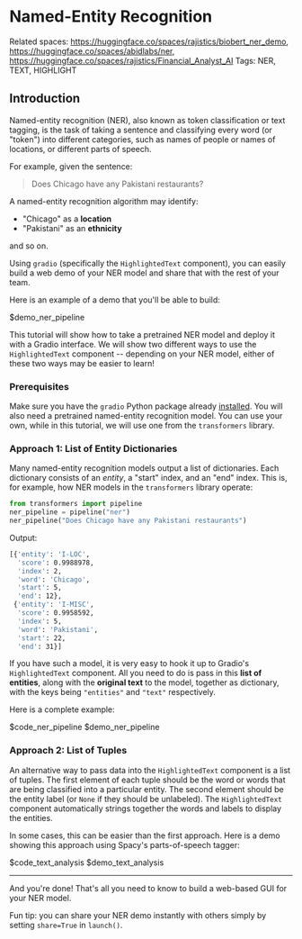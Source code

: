 # Named-Entity Recognition

Related spaces: https://huggingface.co/spaces/rajistics/biobert_ner_demo, https://huggingface.co/spaces/abidlabs/ner, https://huggingface.co/spaces/rajistics/Financial_Analyst_AI
Tags: NER, TEXT, HIGHLIGHT

## Introduction

Named-entity recognition (NER), also known as token classification or text tagging, is the task of taking a sentence and classifying every word (or "token") into different categories, such as names of people or names of locations, or different parts of speech.

For example, given the sentence:

> Does Chicago have any Pakistani restaurants?

A named-entity recognition algorithm may identify:

- "Chicago" as a **location**
- "Pakistani" as an **ethnicity**

and so on.

Using `gradio` (specifically the `HighlightedText` component), you can easily build a web demo of your NER model and share that with the rest of your team.

Here is an example of a demo that you'll be able to build:

$demo_ner_pipeline

This tutorial will show how to take a pretrained NER model and deploy it with a Gradio interface. We will show two different ways to use the `HighlightedText` component -- depending on your NER model, either of these two ways may be easier to learn!

### Prerequisites

Make sure you have the `gradio` Python package already [installed](/getting_started). You will also need a pretrained named-entity recognition model. You can use your own, while in this tutorial, we will use one from the `transformers` library.

### Approach 1: List of Entity Dictionaries

Many named-entity recognition models output a list of dictionaries. Each dictionary consists of an _entity_, a "start" index, and an "end" index. This is, for example, how NER models in the `transformers` library operate:

```py
from transformers import pipeline
ner_pipeline = pipeline("ner")
ner_pipeline("Does Chicago have any Pakistani restaurants")
```

Output:

```bash
[{'entity': 'I-LOC',
  'score': 0.9988978,
  'index': 2,
  'word': 'Chicago',
  'start': 5,
  'end': 12},
 {'entity': 'I-MISC',
  'score': 0.9958592,
  'index': 5,
  'word': 'Pakistani',
  'start': 22,
  'end': 31}]
```

If you have such a model, it is very easy to hook it up to Gradio's `HighlightedText` component. All you need to do is pass in this **list of entities**, along with the **original text** to the model, together as dictionary, with the keys being `"entities"` and `"text"` respectively.

Here is a complete example:

$code_ner_pipeline
$demo_ner_pipeline

### Approach 2: List of Tuples

An alternative way to pass data into the `HighlightedText` component is a list of tuples. The first element of each tuple should be the word or words that are being classified into a particular entity. The second element should be the entity label (or `None` if they should be unlabeled). The `HighlightedText` component automatically strings together the words and labels to display the entities.

In some cases, this can be easier than the first approach. Here is a demo showing this approach using Spacy's parts-of-speech tagger:

$code_text_analysis
$demo_text_analysis

---

And you're done! That's all you need to know to build a web-based GUI for your NER model.

Fun tip: you can share your NER demo instantly with others simply by setting `share=True` in `launch()`.
